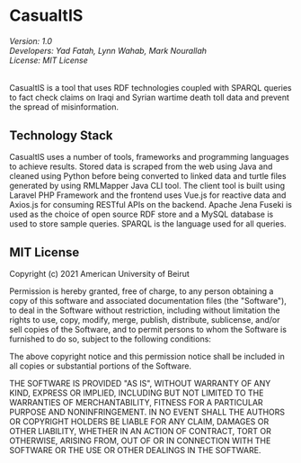 # CasualtIS
###### Version: 1.0<br>Developers: Yad Fatah, Lynn Wahab, Mark Nourallah<br>License: MIT License

CasualtIS is a tool that uses RDF technologies coupled with SPARQL queries to fact check claims on Iraqi and Syrian wartime death toll data and prevent the spread of misinformation.

## Technology Stack

CasualtIS uses a number of tools, frameworks and programming languages to achieve results. Stored data is scraped from the web using Java and cleaned using Python before being converted to linked data and turtle files generated by using RMLMapper Java CLI tool. The client tool is built using Laravel PHP Framework and the frontend uses Vue.js for reactive data and Axios.js for consuming RESTful APIs on the backend. Apache Jena Fuseki is used as the choice of open source RDF store and a MySQL database is used to store sample queries. SPARQL is the language used for all queries.

## MIT License

Copyright (c) 2021 American University of Beirut

Permission is hereby granted, free of charge, to any person obtaining a copy of this software and associated documentation files (the "Software"), to deal in the Software without restriction, including without limitation the rights to use, copy, modify, merge, publish, distribute, sublicense, and/or sell copies of the Software, and to permit persons to whom the Software is furnished to do so, subject to the following conditions:

The above copyright notice and this permission notice shall be included in all copies or substantial portions of the Software.

THE SOFTWARE IS PROVIDED "AS IS", WITHOUT WARRANTY OF ANY KIND, EXPRESS OR IMPLIED, INCLUDING BUT NOT LIMITED TO THE WARRANTIES OF MERCHANTABILITY, FITNESS FOR A PARTICULAR PURPOSE AND NONINFRINGEMENT. IN NO EVENT SHALL THE AUTHORS OR COPYRIGHT HOLDERS BE LIABLE FOR ANY CLAIM, DAMAGES OR OTHER LIABILITY, WHETHER IN AN ACTION OF CONTRACT, TORT OR OTHERWISE, ARISING FROM, OUT OF OR IN CONNECTION WITH THE SOFTWARE OR THE USE OR OTHER DEALINGS IN THE SOFTWARE.

